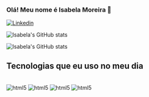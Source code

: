 ### Olá! Meu nome é Isabela Moreira 👋


[![Linkedin](https://img.shields.io/badge/LinkedIn-0077B5?style=for-the-badge&logo=linkedin&logoColor=white)](https://www.linkedin.com/in/isabela-moreira-mendes-039527253/)


![Isabela's GitHub stats](https://github-readme-stats.vercel.app/api?username=isabelamoreiramendes29&show_icons=true&theme=radical)

![Isabela's GitHub stats](https://github-readme-stats.vercel.app/api/top-langs/?username=anuraghazra&layout=compact)

## Tecnologias que eu uso no meu dia

<div style="display: inline_block"><br/>
  <img align="center" alt="html5"   src="https://img.shields.io/badge/HTML5-E34F26?style=for-the-badge&logo=html5&logoColor=white"/>
   <img align="center" alt="html5"   src="https://img.shields.io/badge/CSS3-1572B6?style=for-the-badge&logo=css3&logoColor=white"/>
   <img align="center" alt="html5"   src="https://img.shields.io/badge/JavaScript-F7DF1E?style=for-the-badge&logo=javascript&logoColor=black"/>
   <img align="center" alt="html5"   src="https://img.shields.io/badge/C%23-239120?style=for-the-badge&logo=c-sharp&logoColor=white"/>
</div><br/>






